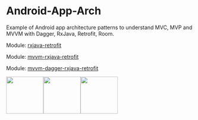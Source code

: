 # Android-App-Arch
Example of Android app architecture patterns to understand MVC, MVP and MVVM with Dagger, RxJava, Retrofit, Room.

Module: [rxjava-retrofit](https://github.com/phjethva/Android-App-Arch/tree/master/rxjava-retrofit)

Module: [mvvm-rxjava-retrofit](https://github.com/phjethva/Android-App-Arch/tree/master/mvvm-rxjava-retrofit)

Module: [mvvm-dagger-rxjava-retrofit](https://github.com/phjethva/Android-App-Arch/tree/master/mvvm-dagger-rxjava-retrofit)

<img src="http://www.pjetapps.com/api-tutorials/images/github/mvvm_rxjava_retrofit/ss_login.PNG" width="100"><img src="http://www.pjetapps.com/api-tutorials/images/github/mvvm_rxjava_retrofit/ss_main_01.PNG" width="100"><img src="http://www.pjetapps.com/api-tutorials/images/github/mvvm_rxjava_retrofit/ss_main_02.PNG" width="100">

